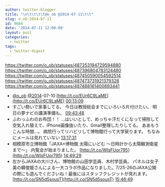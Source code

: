 ```yaml
---
author: twitter-blogger
title: "\n\t\t\t\t@o_ob @2014-07-11\t\t"
slug: o_ob-2014-07-11
id: 9084
date: '2014-07-11 12:00:00'
layout: post
categories:
  - twitter
tags:
  - twitter-digest
---
```


https://twitter.com/o_ob/statuses/487253194729594880 https://twitter.com/o_ob/statuses/487396804783124480 https://twitter.com/o_ob/statuses/487450590054592514 https://twitter.com/o_ob/statuses/487473731921379328 https://twitter.com/o_ob/statuses/487488161400893441  

*   [@o_ob](https://twitter.com/o_ob) [@2014](https://twitter.com/2014)-07-10 [http://t.co/EUr6C9LaME](http://t.co/EUr6C9LaME) [00:13:09](https://twitter.com/o_ob/statuses/487253194729594880)
*   すごい勢いで家事してる。 今日は教授総会までにいろいろ片付けたい。 明日の夢ナビの講演準備も。 [09:43:48](https://twitter.com/o_ob/statuses/487396804783124480)
*   ふわっふわのお布団！！ ...はいいとして、めっちゃ汗だくになって掃除して空気入れ替えて、iPhone画像抜いたり、Gmail整理したりしてる。 ああもうこんな時間...。 病院行ってリハビリして博物館行って大学戻ります。 ちなみにメールは見れていない [13:17:31](https://twitter.com/o_ob/statuses/487450590054592514)
*   相模原市立博物館「JAXA×博物館 太陽にいどむ 〜日時計から太陽観測衛星まで〜」 内覧会が始まりました。 [http://t.co/WlsFUor795](http://t.co/WlsFUor795) [14:49:29](https://twitter.com/o_ob/statuses/487473731921379328)
*   左からJAXAの大川さん、博物館の山田学芸員、木村学芸員。 パネルは女子美の韓俊姫さんによる一大コラボ作品になりました。7/25-26のJAXA公開の際にも遊んでくださいね！最後にはスタッフクレジットが見れます。 [http://t.co/SN5d5sousT](http://t.co/SN5d5sousT) [15:46:49](https://twitter.com/o_ob/statuses/487488161400893441)